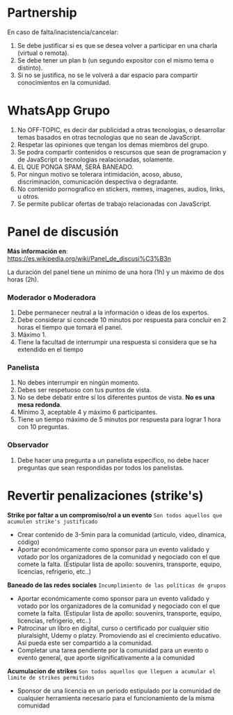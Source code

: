 # Partnership

En caso de falta/inacistencia/cancelar:

1. Se debe justificar si es que se desea volver a participar en una charla (virtual o remota).
2. Se debe tener un plan b (un segundo expositor con el mismo tema o distinto).
3. Si no se justifica, no se le volverá a dar espacio para compartir conocimientos en la comunidad.

# WhatsApp Grupo

1. No OFF-TOPIC, es decir dar publicidad a otras tecnologias, o desarrollar temas basados en otras tecnologias que no sean de JavaScript.
2. Respetar las opiniones que tengan los demas miembros del grupo.
3. Se podra compartir contenidos o rescursos que sean de programacion y de JavaScript o tecnologias realacionadas, solamente.
4. EL QUE PONGA SPAM, SERÁ BANEADO.
5. Por ningun motivo se tolerara intimidación, acoso, abuso, discriminación, comunicación despectiva o degradante.
6. No contenido pornografico en stickers, memes, imagenes, audios, links, u otros.
7. Se permite publicar ofertas de trabajo relacionadas con JavaScript.

# Panel de discusión

**Más información en**: https://es.wikipedia.org/wiki/Panel_de_discusi%C3%B3n

La duración del panel tiene un mínimo de una hora (1h) y un máximo de dos horas (2h).

### Moderador o Moderadora
1. Debe permanecer neutral a la información o ideas de los expertos.
2. Debe considerar si concede 10 minutos por respuesta para concluir en 2 horas el tiempo que tomará el panel.
3. Máximo 1.
4. Tiene la facultad de interrumpir una respuesta si considera que se ha extendido en el tiempo

### Panelista
1. No debes interrumpir en ningún momento.
2. Debes ser respetuoso con tus puntos de vista.
3. No se debe debatir entre sí los diferentes puntos de vista. **No es una mesa redonda**.
4. Mínimo 3, aceptable 4 y máximo 6 participantes.
5. Tiene un tiempo máximo de 5 minutos por respuesta para lograr 1 hora con 10 preguntas.

### Observador
1. Debe hacer una pregunta a un panelista específico, no debe hacer preguntas que sean respondidas por todos los panelistas.

# Revertir penalizaciones (strike's)

**Strike por faltar a un compromiso/rol a un evento**
`Son todos aquellos que acumulen strike's justificado`

- Crear contenido de 3-5min para la comunidad (artículo, video, dinamica, código)
- Aportar económicamente como sponsor para un evento validado y votado por los organizadores de la comunidad y negociado con el que comete la falta. (Estipular lista de apollo: souvenirs, transporte, equipo, licencias, refrigerio, etc..)

**Baneado de las redes sociales**
`Incumplimiento de las políticas de grupos`

- Aportar económicamente como sponsor para un evento validado y votado por los organizadores de la comunidad y negociado con el que comete la falta. (Estipular lista de apollo: souvenirs, transporte, equipo, licencias, refrigerio, etc..)
- Patrocinar un libro en digital, curso o certificado por cualquier sitio pluralsight, Udemy o platzy. Promoviendo asi el crecimiento educativo. Asi pueda este ser compartido a la comunidad.
- Completar una tarea pendiente por la comunidad para un evento o evento general, que aporte significativamente a la comunidad

**Acumulacion de strikes**
`Son todos aquellos que lleguen a acumular el limite de strikes permitidos`

- Sponsor de una licencia en un periodo estipulado por la comunidad de cualquier herramienta necesario para el funcionamiento de la misma comunidad
